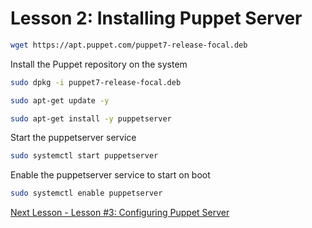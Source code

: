 # Lesson 2: Installing Puppet Server

```bash
wget https://apt.puppet.com/puppet7-release-focal.deb
```

Install the Puppet repository on the system

```bash
sudo dpkg -i puppet7-release-focal.deb
```

```bash
sudo apt-get update -y
```

```bash
sudo apt-get install -y puppetserver
```

Start the puppetserver service

```bash
sudo systemctl start puppetserver
```

Enable the puppetserver service to start on boot

```bash
sudo systemctl enable puppetserver
```

[Next Lesson - Lesson #3: Configuring Puppet Server](./03-configuring-puppet-server.md)
